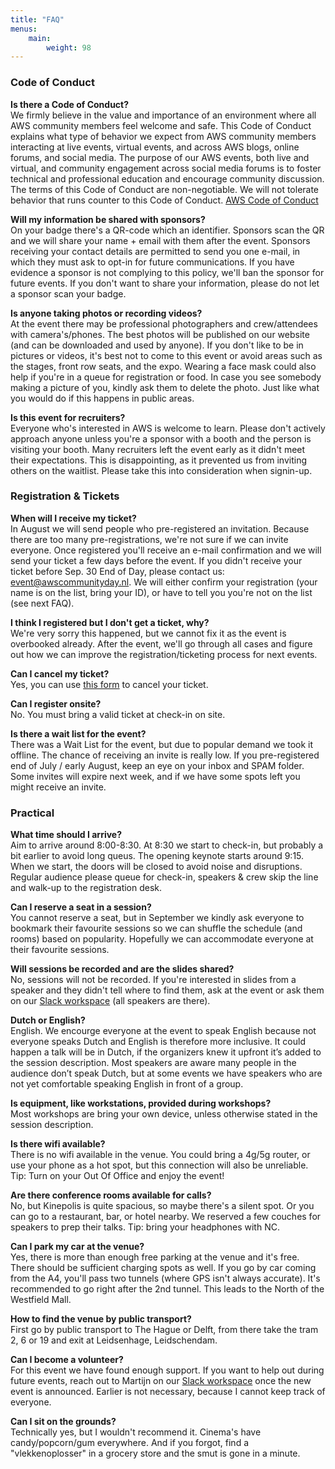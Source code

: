 ```yaml
---
title: "FAQ"
menus:
    main:
        weight: 98
---
```


### Code of Conduct

**Is there a Code of Conduct?**    
We firmly believe in the value and importance of an environment where all AWS community members feel welcome and safe. This Code of Conduct explains what type of behavior we expect from AWS community members interacting at live events, virtual events, and across AWS blogs, online forums, and social media. The purpose of our AWS events, both live and virtual, and community engagement across social media forums is to foster technical and professional education and encourage community discussion. The terms of this Code of Conduct are non-negotiable. We will not tolerate behavior that runs counter to this Code of Conduct. [AWS Code of Conduct](https://aws.amazon.com/codeofconduct/)

**Will my information be shared with sponsors?**      
On your badge there's a QR-code which an identifier. Sponsors scan the QR and we will share your name + email with them after the event. Sponsors receiving your contact details are permitted to send you one e-mail, in which they must ask to opt-in for future communications. If you have evidence a sponsor is not complying to this policy, we'll ban the sponsor for future events. If you don't want to share your information, please do not let a sponsor scan your badge. 

**Is anyone taking photos or recording videos?**      
At the event there may be professional photographers and crew/attendees with camera's/phones. The best photos will be published on our website (and can be downloaded and used by anyone). If you don't like to be in pictures or videos, it's best not to come to this event or avoid areas such as the stages, front row seats, and the expo. Wearing a face mask could also help if you're in a queue for registration or food. In case you see somebody making a picture of you, kindly ask them to delete the photo. Just like what you would do if this happens in public areas.

**Is this event for recruiters?**    
Everyone who's interested in AWS is welcome to learn. Please don't actively approach anyone unless you're a sponsor with a booth and the person is visiting your booth. Many recruiters left the event early as it didn't meet their expectations. This is disappointing, as it prevented us from inviting others on the waitlist. Please take this into consideration when signin-up. 

### Registration & Tickets

**When will I receive my ticket?**     
In August we will send people who pre-registered an invitation. Because there are too many pre-registrations, we're not sure if we can invite everyone. Once registered you'll receive an e-mail confirmation and we will send your ticket a few days before the event. If you didn't receive your ticket before Sep. 30 End of Day, please contact us: event@awscommunityday.nl. We will either confirm your registration (your name is on the list, bring your ID), or have to tell you you're not on the list (see next FAQ).

**I think I registered but I don't get a ticket, why?**    
We're very sorry this happened, but we cannot fix it as the event is overbooked already. After the event, we'll go through all cases and figure out how we can improve the registration/ticketing process for next events.

**Can I cancel my ticket?**     
Yes, you can use [this form](https://forms.gle/4NDZnAi32nfMqaYb7) to cancel your ticket.

**Can I register onsite?**     
No. You must bring a valid ticket at check-in on site.

**Is there a wait list for the event?**     
There was a Wait List for the event, but due to popular demand we took it offline. The chance of receiving an invite is really low. If you pre-registered end of July / early August, keep an eye on your inbox and SPAM folder. Some invites will expire next week, and if we have some spots left you might receive an invite. 

### Practical

**What time should I arrive?**     
Aim to arrive around 8:00-8:30. At 8:30 we start to check-in, but probably a bit earlier to avoid long queus. The opening keynote starts around 9:15. When we start, the doors will be closed to avoid noise and disruptions. Regular audience please queue for check-in, speakers & crew skip the line and walk-up to the registration desk.

**Can I reserve a seat in a session?**     
You cannot reserve a seat, but in September we kindly ask everyone to bookmark their favourite sessions so we can shuffle the schedule (and rooms) based on popularity. Hopefully we can accommodate everyone at their favourite sessions.

**Will sessions be recorded and are the slides shared?**    
No, sessions will not be recorded. If you're interested in slides from a speaker and they didn't tell where to find them, ask at the event or ask them on our [Slack workspace](https://join.slack.com/t/awsugnl/shared_invite/zt-dau5xd53-IHC~vOcUAl6VwQepbfS12A) (all speakers are there).

**Dutch or English?**     
English. We encourge everyone at the event to speak English because not everyone speaks Dutch and English is therefore more inclusive. It could happen a talk will be in Dutch, if the organizers knew it upfront it’s added to the session description. Most speakers are aware many people in the audience don’t speak Dutch, but at some events we have speakers who are not yet comfortable speaking English in front of a group.

**Is equipment, like workstations, provided during workshops?**     
Most workshops are bring your own device, unless otherwise stated in the session description.

**Is there wifi available?**     
There is no wifi available in the venue. You could bring a 4g/5g router, or use your phone as a hot spot, but this connection will also be unreliable. Tip: Turn on your Out Of Office and enjoy the event!

**Are there conference rooms available for calls?**    
No, but Kinepolis is quite spacious, so maybe there's a silent spot. Or you can go to a restaurant, bar, or hotel nearby. We reserved a few couches for speakers to prep their talks. Tip: bring your headphones with NC.

**Can I park my car at the venue?**     
Yes, there is more than enough free parking at the venue and it's free. There should be sufficient charging spots as well. If you go by car coming from the A4, you'll pass two tunnels (where GPS isn't always accurate). It's recommended to go right after the 2nd tunnel. This leads to the North of the Westfield Mall. 

**How to find the venue by public transport?**     
First go by public transport to The Hague or Delft, from there take the tram 2, 6 or 19 and exit at Leidsenhage, Leidschendam.

**Can I become a volunteer?**    
For this event we have found enough support. If you want to help out during future events, reach out to Martijn on our [Slack workspace](https://join.slack.com/t/awsugnl/shared_invite/zt-dau5xd53-IHC~vOcUAl6VwQepbfS12A) once the new event is announced. Earlier is not necessary, because I cannot keep track of everyone. 

**Can I sit on the grounds?**    
Technically yes, but I wouldn't recommend it. Cinema's have candy/popcorn/gum everywhere. And if you forgot, find a "vlekkenoplosser" in a grocery store and the smut is gone in a minute. 
